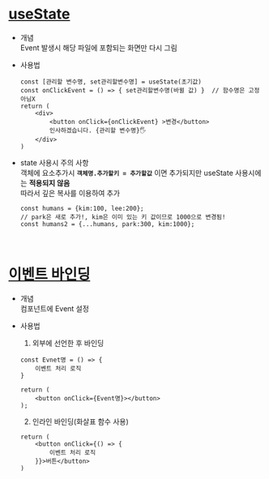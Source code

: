 # [useState](https://github.com/kilhyeongyeong/react_study/blob/master/component-study/component-study/src/components/study/ArrayChange.js)

* 개념<br>
    Event 발생시 해당 파일에 포함되는 화면만 다시 그림

* 사용법<br>
    ```
    const [관리할 변수명, set관리할변수명] = useState(초기값)
    const onClickEvent = () => { set관리할변수명(바뀔 값) }  // 함수명은 고정 아님X
    return (
        <div>
            <button onClick={onClickEvent} >변경</button>
            인사하겠습니다. {관리할 변수명}🖐️
        </div>
    )
    ```

* state 사용시 주의 사항<br>
    객체에 요소추가시 <b>`객체명.추가할키 = 추가할값`</b> 이면 추가되지만 useState 사용시에는 <b>적용되지 않음</b><br>
    따라서 깊은 복사를 이용하여 추가<br>
    ```
    const humans = {kim:100, lee:200};
    // park은 새로 추가!, kim은 이미 있는 키 값이므로 1000으로 변경됨!
    const humans2 = {...humans, park:300, kim:1000}; 
    ```
<br>

# [이벤트 바인딩](https://github.com/kilhyeongyeong/react_study/blob/master/component-study/component-study/src/components/eventhandling/EventPractice.js)

* 개념<br>
    컴포넌트에 Event 설정

* 사용법<br>
    1. 외부에 선언한 후 바인딩
    ```
    const Evnet명 = () => {
        이벤트 처리 로직
    }

    return (
        <button onClick={Event명}></button>
    );
    ```

    2. 인라인 바인딩(화살표 함수 사용)
    ```
    return (
        <button onClick={() => {
            이벤트 처리 로직
        }}>버튼</button>
    )
    ```